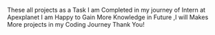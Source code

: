 These all projects as a Task I am Completed in my journey of Intern at Apexplanet
I am Happy to Gain More Knowledge in Future ,I will Makes More projects in my Coding Journey
                               Thank You!
